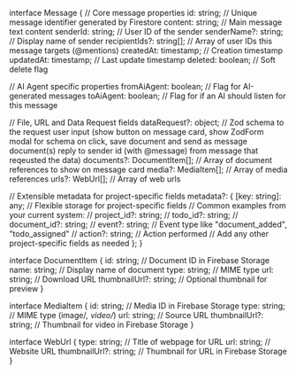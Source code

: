 interface Message {
  // Core message properties
  id: string;                   // Unique message identifier generated by Firestore
  content: string;              // Main message text content
  senderId: string;             // User ID of the sender
  senderName?: string;          // Display name of sender
  recipientIds?: string[];      // Array of user IDs this message targets (@mentions)
  createdAt: timestamp;         // Creation timestamp
  updatedAt: timestamp;         // Last update timestamp
  deleted: boolean;             // Soft delete flag

  // AI Agent specific properties
  fromAiAgent: boolean;         // Flag for AI-generated messages
  toAiAgent: boolean;           // Flag for if an AI should listen for this message

  // File, URL and Data Request fields
  dataRequest?: object;         // Zod schema to the request user input (show button on message card, show ZodForm modal for schema on click, save document and send as message document(s) reply to sender id (with @message) from message that reqeusted the data)
  documents?: DocumentItem[];   // Array of document references to show on message card
  media?: MediaItem[];          // Array of media references
  urls?: WebUrl[];              // Array of web urls
  
  // Extensible metadata for project-specific fields
  metadata?: {
    [key: string]: any;         // Flexible storage for project-specific fields
    // Common examples from your current system:
    // project_id?: string;
    // todo_id?: string;
    // document_id?: string;
    // event?: string;          // Event type like "document_added", "todo_assigned"
    // action?: string;         // Action performed
    // Add any other project-specific fields as needed
  };
}

interface DocumentItem {
  id: string;                   // Document ID in Firebase Storage
  name: string;                 // Display name of document
  type: string;                 // MIME type
  url: string;                  // Download URL
  thumbnailUrl?: string;        // Optional thumbnail for preview
}

interface MediaItem {
  id: string;                   // Media ID in Firebase Storage
  type: string;                 // MIME type (image/*, video/*)
  url: string;                  // Source URL
  thumbnailUrl?: string;        // Thumbnail for video in Firebase Storage
}

interface WebUrl {
  type: string;                 // Title of webpage for URL
  url: string;                  // Website URL
  thumbnailUrl?: string;        // Thumbnail for URL in Firebase Storage
}